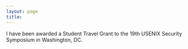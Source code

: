 ```yaml
---
layout: page
title: 
---
```

I have been awarded a Student Travel Grant to the 19th USENIX Security Symposium in Washington, DC.
